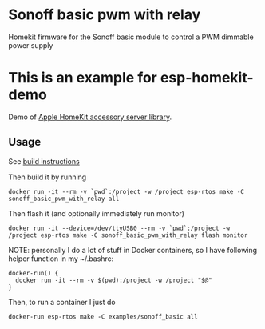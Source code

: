 # Sonoff basic pwm with relay
Homekit firmware for the Sonoff basic module to control a PWM dimmable power supply

# This is an example for esp-homekit-demo
Demo of [Apple HomeKit accessory server
library](https://github.com/maximkulkin/esp-homekit).

## Usage

See [build instructions](https://github.com/maximkulkin/esp-homekit-demo/wiki/Build-instructions)

Then build it by running

```console
docker run -it --rm -v `pwd`:/project -w /project esp-rtos make -C sonoff_basic_pwm_with_relay all
```

Then flash it (and optionally immediately run monitor)

```console
docker run -it --device=/dev/ttyUSB0 --rm -v `pwd`:/project -w /project esp-rtos make -C sonoff_basic_pwm_with_relay flash monitor
```

NOTE: personally I do a lot of stuff in Docker containers, so I have following helper function in my ~/.bashrc:

```console
docker-run() {
  docker run -it --rm -v $(pwd):/project -w /project "$@"
}
```

Then, to run a container I just do

```console
docker-run esp-rtos make -C examples/sonoff_basic all
```
